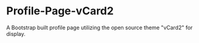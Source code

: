 # Profile-Page-vCard2
A Bootstrap built profile page utilizing the open source theme "vCard2" for display.

